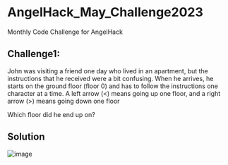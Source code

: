 # AngelHack_May_Challenge2023
Monthly Code Challenge for AngelHack
## Challenge1:

John was visiting a friend one day who lived in an apartment, but the instructions that he
received were a bit confusing. When he arrives, he starts on the ground floor (floor 0) and
has to follow the instructions one character at a time.
A left arrow (<) means going up one floor, and a right arrow (>) means going down one floor

Which floor did he end up on?

## Solution
![image](https://user-images.githubusercontent.com/95111839/236297689-959a05a5-8b1a-48e4-b300-90f4b16c4fb2.png)

